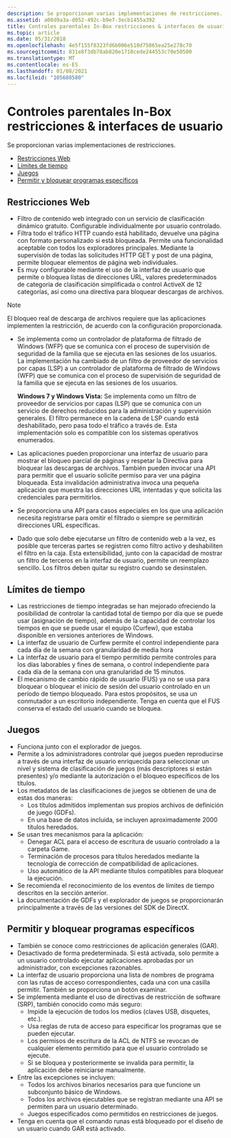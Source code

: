 ```yaml
---
description: Se proporcionan varias implementaciones de restricciones.
ms.assetid: a00d9a3a-d052-492c-b9e7-3ecb1455a392
title: Controles parentales In-Box restricciones & interfaces de usuario
ms.topic: article
ms.date: 05/31/2018
ms.openlocfilehash: 4e5f155f8323fd6b006e510d75865ea25e278c70
ms.sourcegitcommit: 831e8f3db78ab820e1710cede244553c70e50500
ms.translationtype: MT
ms.contentlocale: es-ES
ms.lasthandoff: 01/08/2021
ms.locfileid: "105688580"
---
```

# <a name="parental-controls-in-box-restrictions--user-interfaces"></a>Controles parentales In-Box restricciones & interfaces de usuario

Se proporcionan varias implementaciones de restricciones.

-   [Restricciones Web](#web-restrictions)
-   [Límites de tiempo](#time-limits)
-   [Juegos](#games)
-   [Permitir y bloquear programas específicos](#allow-and-block-specific-programs)

## <a name="web-restrictions"></a>Restricciones Web

-   Filtro de contenido web integrado con un servicio de clasificación dinámico gratuito. Configurable individualmente por usuario controlado.
-   Filtra todo el tráfico HTTP cuando está habilitado, devuelve una página con formato personalizado si está bloqueada. Permite una funcionalidad aceptable con todos los exploradores principales. Mediante la supervisión de todas las solicitudes HTTP GET y post de una página, permite bloquear elementos de página web individuales.
-   Es muy configurable mediante el uso de la interfaz de usuario que permite o bloquea listas de direcciones URL, valores predeterminados de categoría de clasificación simplificada o control ActiveX de 12 categorías, así como una directiva para bloquear descargas de archivos.

> [!Note]  
> El bloqueo real de descarga de archivos requiere que las aplicaciones implementen la restricción, de acuerdo con la configuración proporcionada.

 

-   Se implementa como un controlador de plataforma de filtrado de Windows (WFP) que se comunica con el proceso de supervisión de seguridad de la familia que se ejecuta en las sesiones de los usuarios. La implementación ha cambiado de un filtro de proveedor de servicios por capas (LSP) a un controlador de plataforma de filtrado de Windows (WFP) que se comunica con el proceso de supervisión de seguridad de la familia que se ejecuta en las sesiones de los usuarios.

    **Windows 7 y Windows Vista:** Se implementa como un filtro de proveedor de servicios por capas (LSP) que se comunica con un servicio de derechos reducidos para la administración y supervisión generales. El filtro permanece en la cadena de LSP cuando está deshabilitado, pero pasa todo el tráfico a través de. Esta implementación solo es compatible con los sistemas operativos enumerados.

-   Las aplicaciones pueden proporcionar una interfaz de usuario para mostrar el bloqueo parcial de páginas y respetar la Directiva para bloquear las descargas de archivos. También pueden invocar una API para permitir que el usuario solicite permiso para ver una página bloqueada. Esta invalidación administrativa invoca una pequeña aplicación que muestra las direcciones URL intentadas y que solicita las credenciales para permitirlos.
-   Se proporciona una API para casos especiales en los que una aplicación necesita registrarse para omitir el filtrado o siempre se permitirán direcciones URL específicas.
-   Dado que solo debe ejecutarse un filtro de contenido web a la vez, es posible que terceras partes se registren como filtro activo y deshabiliten el filtro en la caja. Esta extensibilidad, junto con la capacidad de mostrar un filtro de terceros en la interfaz de usuario, permite un reemplazo sencillo. Los filtros deben quitar su registro cuando se desinstalen.

## <a name="time-limits"></a>Límites de tiempo

-   Las restricciones de tiempo integradas se han mejorado ofreciendo la posibilidad de controlar la cantidad total de tiempo por día que se puede usar (asignación de tiempo), además de la capacidad de controlar los tiempos en que se puede usar el equipo (Curfew), que estaba disponible en versiones anteriores de Windows.
-   La interfaz de usuario de Curfew permite el control independiente para cada día de la semana con granularidad de media hora
-   La interfaz de usuario para el tiempo permitido permite controles para los días laborables y fines de semana, o control independiente para cada día de la semana con una granularidad de 15 minutos.
-   El mecanismo de cambio rápido de usuario (FUS) ya no se usa para bloquear o bloquear el inicio de sesión del usuario controlado en un período de tiempo bloqueado. Para estos propósitos, se usa un conmutador a un escritorio independiente. Tenga en cuenta que el FUS conserva el estado del usuario cuando se bloquea.

## <a name="games"></a>Juegos

-   Funciona junto con el explorador de juegos.
-   Permite a los administradores controlar qué juegos pueden reproducirse a través de una interfaz de usuario enriquecida para seleccionar un nivel y sistema de clasificación de juegos (más descriptores si están presentes) y/o mediante la autorización o el bloqueo específicos de los títulos.
-   Los metadatos de las clasificaciones de juegos se obtienen de una de estas dos maneras:
    -   Los títulos admitidos implementan sus propios archivos de definición de juego (GDFs).
    -   En una base de datos incluida, se incluyen aproximadamente 2000 títulos heredados.
-   Se usan tres mecanismos para la aplicación:
    -   Denegar ACL para el acceso de escritura de usuario controlado a la carpeta Game.
    -   Terminación de procesos para títulos heredados mediante la tecnología de corrección de compatibilidad de aplicaciones.
    -   Uso automático de la API mediante títulos compatibles para bloquear la ejecución.
-   Se recomienda el reconocimiento de los eventos de límites de tiempo descritos en la sección anterior.
-   La documentación de GDFs y el explorador de juegos se proporcionarán principalmente a través de las versiones del SDK de DirectX.

## <a name="allow-and-block-specific-programs"></a>Permitir y bloquear programas específicos

-   También se conoce como restricciones de aplicación generales (GAR).
-   Desactivado de forma predeterminada. Si está activada, solo permite a un usuario controlado ejecutar aplicaciones aprobadas por un administrador, con excepciones razonables.
-   La interfaz de usuario proporciona una lista de nombres de programa con las rutas de acceso correspondientes, cada una con una casilla permitir. También se proporciona un botón examinar.
-   Se implementa mediante el uso de directivas de restricción de software (SRP), también conocido como más seguro:
    -   Impide la ejecución de todos los medios (claves USB, disquetes, etc.).
    -   Usa reglas de ruta de acceso para especificar los programas que se pueden ejecutar.
    -   Los permisos de escritura de la ACL de NTFS se revocan de cualquier elemento permitido para que el usuario controlado se ejecute.
    -   Si se bloquea y posteriormente se invalida para permitir, la aplicación debe reiniciarse manualmente.
-   Entre las excepciones se incluyen:
    -   Todos los archivos binarios necesarios para que funcione un subconjunto básico de Windows.
    -   Todos los archivos ejecutables que se registran mediante una API se permiten para un usuario determinado.
    -   Juegos especificados como permitidos en restricciones de juegos.
-   Tenga en cuenta que el comando runas está bloqueado por el diseño de un usuario cuando GAR está activado.

 

 




